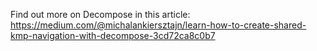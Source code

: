 Find out more on Decompose in this article: https://medium.com/@michalankiersztajn/learn-how-to-create-shared-kmp-navigation-with-decompose-3cd72ca8c0b7
